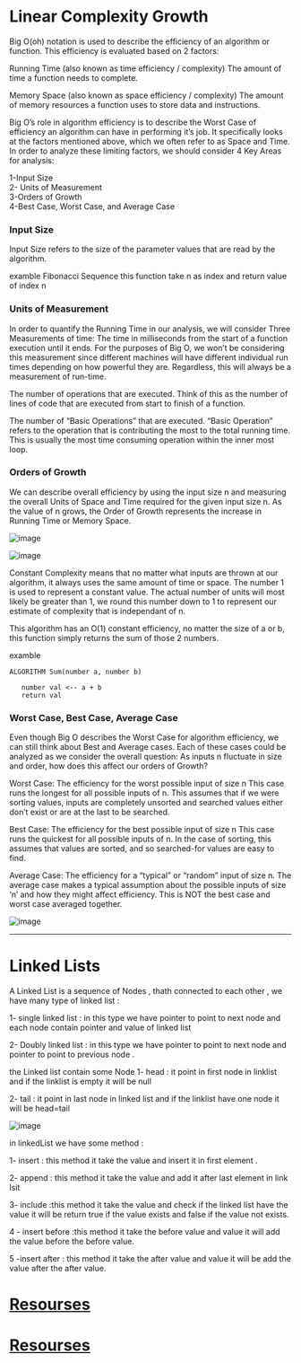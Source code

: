 # Linear Complexity Growth
Big O(oh) notation is used to describe the efficiency of an algorithm or function. This efficiency is evaluated based on 2 factors:

Running Time (also known as time efficiency / complexity)
The amount of time a function needs to complete.

Memory Space (also known as space efficiency / complexity)
The amount of memory resources a function uses to store data and instructions.

Big O’s role in algorithm efficiency is to describe the Worst Case of efficiency an algorithm can have in performing it’s job. It specifically looks at the factors mentioned above, which we often refer to as Space and Time. In order to analyze these limiting factors, we should consider 4 Key Areas for analysis:

1-Input Size <br>
2- Units of Measurement<br>
3-Orders of Growth<br>
4-Best Case, Worst Case, and Average Case<br>

### Input Size
Input Size refers to the size of the parameter values that are read by the algorithm. 

examble
Fibonacci Sequence this function take n as index and return value of index n

### Units of Measurement

In order to quantify the Running Time in our analysis, we will consider Three Measurements of time:
The time in milliseconds from the start of a function execution until it ends.
For the purposes of Big O, we won’t be considering this measurement since different machines will have different individual run times depending on how powerful they are. Regardless, this will always be a measurement of run-time.

The number of operations that are executed.
Think of this as the number of lines of code that are executed from start to finish of a function.

The number of “Basic Operations” that are executed.
“Basic Operation” refers to the operation that is contributing the most to the total running time. This is usually the most time consuming operation within the inner most loop.

### Orders of Growth

We can describe overall efficiency by using the input size n and measuring the overall Units of Space and Time required for the given input size n. As the value of n grows, the Order of Growth represents the increase in Running Time or Memory Space.

![image](https://user-images.githubusercontent.com/97642724/156256720-a59fe00c-0d47-46ba-a32d-eeece4d07906.png)


![image](https://user-images.githubusercontent.com/97642724/156256795-79c6d1ba-8340-46a1-987e-7cd66e37fa95.png)

Constant Complexity means that no matter what inputs are thrown at our algorithm, it always uses the same amount of time or space. The number 1 is used to represent a constant value. The actual number of units will most likely be greater than 1, we round this number down to 1 to represent our estimate of complexity that is independant of n.

This algorithm has an O(1) constant efficiency, no matter the size of a or b, this function simply returns the sum of those 2 numbers.

examble 

```
ALGORITHM Sum(number a, number b)

   number val <-- a + b
   return val

```


### Worst Case, Best Case, Average Case

Even though Big O describes the Worst Case for algorithm efficiency, we can still think about Best and Average cases. Each of these cases could be analyzed as we consider the overall question: As inputs n fluctuate in size and order, how does this affect our orders of Growth?

Worst Case: The efficiency for the worst possible input of size n
This case runs the longest for all possible inputs of n. This assumes that if we were sorting values, inputs are completely unsorted and searched values either don’t exist or are at the last to be searched.

Best Case: The efficiency for the best possible input of size n
This case runs the quickest for all possible inputs of n. In the case of sorting, this assumes that values are sorted, and so searched-for values are easy to find.

Average Case: The efficiency for a “typical” or “random” input of size n.
The average case makes a typical assumption about the possible inputs of size ‘n’ and how they might affect efficiency. This is NOT the best case and worst case averaged together.

![image](https://user-images.githubusercontent.com/97642724/156257097-e47a9664-cb7a-4461-83ae-2004e22073ae.png)

-----------------------------------
# Linked Lists

A Linked List is a sequence of Nodes , thath connected to each other , we have many type of linked list :

1- single linked list : in this type we have pointer to point to next node and each node contain pointer and value of linked list  

2- Doubly  linked list : in this type we have pointer to point to next node and pointer to point to previous node .

the Linked list contain some Node 
1- head : it point in first node in linklist and if the linklist is empty it will be null

2- tail : it point in last node in linked list and if the linklist have one node it will be head=tail

![image](https://user-images.githubusercontent.com/97642724/158078666-c605b06a-5fbf-4129-82e2-0e7d1dd5c574.png)


in linkedList we have some method : 

1- insert : this method it take the value and insert it in first element .

2- append : this method it take the value and add it after last element in link lsit

3- include :this method it take the value and check if the linked list have the value it will be return true if the value exists and false if the value not exists.

4 - insert before :this method it take the before value and value it will add the value before the before value.

5 -insert after : this method it take the after value and value it will be add the value after the after value.














































 # [Resourses](https://codefellows.github.io/common_curriculum/data_structures_and_algorithms/Code_401/class-05/resources/big_oh.html)
 
 # [Resourses](https://codefellows.github.io/common_curriculum/data_structures_and_algorithms/Code_401/class-05/resources/singly_linked_list.html)